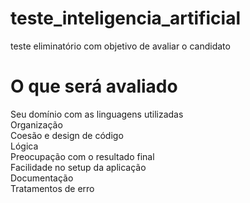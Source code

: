 # teste_inteligencia_artificial
teste eliminatório com objetivo de avaliar o candidato  

# O que será avaliado
Seu domínio com as linguagens utilizadas<br>
Organização<br>
Coesão e design de código<br>
Lógica<br>
Preocupação com o resultado final<br>
Facilidade no setup da aplicação<br>
Documentação<br>
Tratamentos de erro<br>
